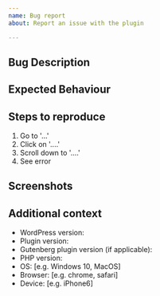 ```yaml
---
name: Bug report
about: Report an issue with the plugin

---
```


## Bug Description

<!-- Please describe what the bug is. -->

## Expected Behaviour

<!-- Please describe what the expected behaviour should be. -->

## Steps to reproduce

<!-- Please provide detailed steps on how to reproduce the bug. Provide a URL where the issue can be seen on the frontend when possible, otherwise go to “View source” in the browser and copy all to paste in a [Gist](https://gist.github.com/) and share it. -->

1. Go to '...'
2. Click on '....'
3. Scroll down to '....'
4. See error

## Screenshots

<!-- If applicable, please add screenshots to help explain your problem. Bonus points for videos! -->

## Additional context

<!-- Please complete the following information. -->
 - WordPress version:
 - Plugin version:
 - Gutenberg plugin version (if applicable):
 - PHP version:
 - OS: [e.g. Windows 10, MacOS]
 - Browser: [e.g. chrome, safari]
 - Device: [e.g. iPhone6]

<!-- Please add any additional information about the bug. Ideal dumping your [Site Health](https://wordpress.org/support/wordpress-version/version-5-2/#site-health-check) information here as well. -->

